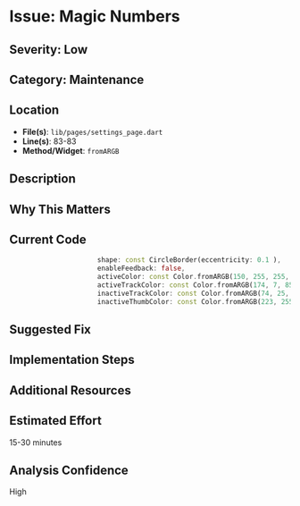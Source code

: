 # Issue: Magic Numbers

## Severity: Low

## Category: Maintenance

## Location
- **File(s)**: `lib/pages/settings_page.dart`
- **Line(s)**: 83-83
- **Method/Widget**: `fromARGB`

## Description


## Why This Matters


## Current Code
```dart
                      shape: const CircleBorder(eccentricity: 0.1 ),
                      enableFeedback: false,
                      activeColor: const Color.fromARGB(150, 255, 255, 255),
                      activeTrackColor: const Color.fromARGB(174, 7, 85, 7),
                      inactiveTrackColor: const Color.fromARGB(74, 25, 23, 23),
                      inactiveThumbColor: const Color.fromARGB(223, 255, 255, 255),
```

## Suggested Fix


## Implementation Steps


## Additional Resources


## Estimated Effort
15-30 minutes

## Analysis Confidence
High
